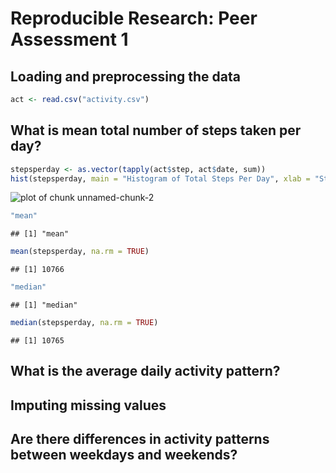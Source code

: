 # Reproducible Research: Peer Assessment 1


## Loading and preprocessing the data

```r
act <- read.csv("activity.csv")
```

## What is mean total number of steps taken per day?

```r
stepsperday <- as.vector(tapply(act$step, act$date, sum))
hist(stepsperday, main = "Histogram of Total Steps Per Day", xlab = "Steps")
```

![plot of chunk unnamed-chunk-2](figure/unnamed-chunk-2.png) 

```r
"mean"
```

```
## [1] "mean"
```

```r
mean(stepsperday, na.rm = TRUE)
```

```
## [1] 10766
```

```r
"median"
```

```
## [1] "median"
```

```r
median(stepsperday, na.rm = TRUE)
```

```
## [1] 10765
```




## What is the average daily activity pattern?



## Imputing missing values



## Are there differences in activity patterns between weekdays and weekends?
